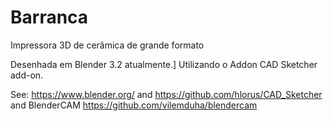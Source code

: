 # Barranca
Impressora 3D de cerâmica de grande formato

Desenhada em Blender 3.2 atualmente.]
Utilizando o Addon CAD Sketcher add-on.

See: https://www.blender.org/ and https://github.com/hlorus/CAD_Sketcher and BlenderCAM https://github.com/vilemduha/blendercam
